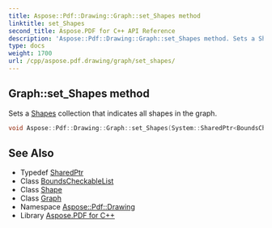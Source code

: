 ```yaml
---
title: Aspose::Pdf::Drawing::Graph::set_Shapes method
linktitle: set_Shapes
second_title: Aspose.PDF for C++ API Reference
description: 'Aspose::Pdf::Drawing::Graph::set_Shapes method. Sets a Shapes collection that indicates all shapes in the graph in C++.'
type: docs
weight: 1700
url: /cpp/aspose.pdf.drawing/graph/set_shapes/
---
```

## Graph::set_Shapes method


Sets a [Shapes](../) collection that indicates all shapes in the graph.

```cpp
void Aspose::Pdf::Drawing::Graph::set_Shapes(System::SharedPtr<BoundsCheckableList<System::SharedPtr<Shape>>> value)
```

## See Also

* Typedef [SharedPtr](../../../system/sharedptr/)
* Class [BoundsCheckableList](../../../aspose.pdf/boundscheckablelist/)
* Class [Shape](../../shape/)
* Class [Graph](../)
* Namespace [Aspose::Pdf::Drawing](../../)
* Library [Aspose.PDF for C++](../../../)
